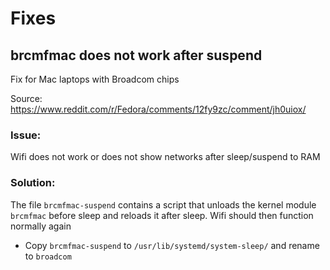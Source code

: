 # Fixes

## brcmfmac does not work after suspend
Fix for Mac laptops with Broadcom chips

Source: https://www.reddit.com/r/Fedora/comments/12fy9zc/comment/jh0uiox/

### Issue:
Wifi does not work or does not show networks after sleep/suspend to RAM

### Solution:
The file `brcmfmac-suspend` contains a script that unloads the kernel module `brcmfmac` before sleep and reloads it after sleep. Wifi should then function normally again 

- Copy `brcmfmac-suspend` to `/usr/lib/systemd/system-sleep/` and rename to `broadcom`

